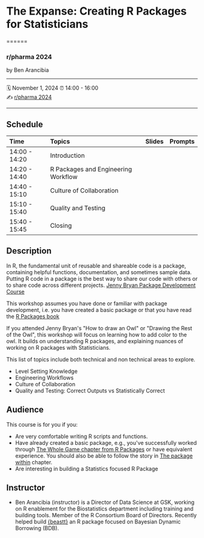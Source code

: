 # The Expanse: Creating R Packages for Statisticians

======

### r/pharma 2024

by Ben Arancibia

-----

:spiral_calendar: November 1, 2024
:alarm_clock:     14:00 - 16:00  
:writing_hand:    [r/pharma 2024]()


-----


## Schedule

| Time          | Topics         | Slides | Prompts |
| :------------ | :------------- | :------ | :------ |
| 14:00 - 14:20 | Introduction |
| 14:20 - 14:40 | R Packages and Engineering Workflow | | |
| 14:40 - 15:10 | Culture of Collaboration | | |
| 15:10 - 15:40 | Quality and Testing | | |
| 15:40 - 15:45 | Closing | | |


## Description

In R, the fundamental unit of reusable and shareable code is a package, containing helpful functions, documentation, and sometimes sample data.
Putting R code in a package is the best way to share our code with others or to share code across different projects. [Jenny Bryan Package Development Course](https://github.com/posit-conf-2024/pkg-dev)

This workshop assumes you have done or familiar with package development, i.e. you have created a basic package or that you have read the [R Packages book](https://r-pkgs.org)

If you attended Jenny Bryan's "How to draw an Owl" or "Drawing the Rest of the Owl", this workshop will focus on learning how to add color to the owl. It builds on understanding R packages, and explaining nuances of working on R packages with Statisticians.

This list of topics include both technical and non technical areas to explore.

- Level Setting Knowledge
- Engineering Workflows 
- Culture of Collaboration
- Quality and Testing: Correct Outputs vs Statistically Correct


## Audience

This course is for you if you:

-   Are very comfortable writing R scripts and functions.
-   Have already created a basic package, e.g., you've successfully worked through [The Whole Game chapter from R Packages](https://r-pkgs.org/whole-game.html) or have equivalent experience. You should also be able to follow the story in [The package within](https://r-pkgs.org/package-within.html) chapter.
-   Are interesting in building a Statistics focused R Package
  
## Instructor

* Ben Arancibia (instructor) is a Director of Data Science at GSK, working on R enablement for the Biostatistics department including training and building tools. Member of the R Consortium Board of Directors. Recently helped build [{beastt}](https://github.com/GSK-Biostatistics/beastt) an R package focused on Bayesian Dynamic Borrowing (BDB).
